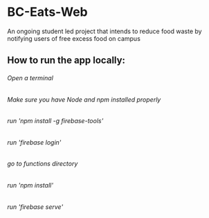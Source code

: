 # BC-Eats-Web
An ongoing student led project that intends to reduce food waste by notifying users of free excess food on campus

## How to run the app locally:

###### Open a terminal
###### Make sure you have Node and npm installed properly
###### run 'npm install -g firebase-tools'
###### run 'firebase login'
###### go to functions directory
###### run 'npm install'
###### run 'firebase serve'
